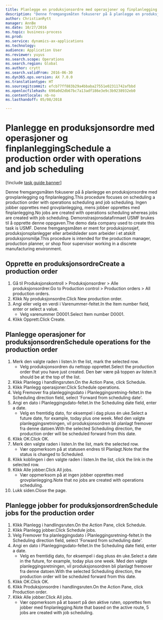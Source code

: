 ```yaml
--- 
title: Planlegge en produksjonsordre med operasjoner og finplanlegging
description: "Denne fremgangsmåten fokuserer på å planlegge en produksjonsordre med grovplanlegging og finplanlegging."
author: ChristianRytt
manager: AnnBe
ms.date: 10/27/2016
ms.topic: business-process
ms.prod: 
ms.service: dynamics-ax-applications
ms.technology: 
audience: Application User
ms.reviewer: yuyus
ms.search.scope: Operations
ms.search.region: Global
ms.author: crytt
ms.search.validFrom: 2016-06-30
ms.dyn365.ops.version: AX 7.0.0
ms.translationtype: HT
ms.sourcegitcommit: efcb77ff883b29a4bbaba27551e02311742afbbd
ms.openlocfilehash: 690a0d2db67bc7a13adf186e3e9c3b9238932eb0
ms.contentlocale: nb-no
ms.lasthandoff: 05/08/2018

---
```

# <a name="schedule-a-production-order-with-operations-and-job-scheduling"></a><span data-ttu-id="7b39a-103">Planlegge en produksjonsordre med operasjoner og finplanlegging</span><span class="sxs-lookup"><span data-stu-id="7b39a-103">Schedule a production order with operations and job scheduling</span></span>

[!include [task guide banner](../../includes/task-guide-banner.md)]

<span data-ttu-id="7b39a-104">Denne fremgangsmåten fokuserer på å planlegge en produksjonsordre med grovplanlegging og finplanlegging.</span><span class="sxs-lookup"><span data-stu-id="7b39a-104">This procedure focuses on scheduling a production order with operations scheduling and job scheduling.</span></span> <span data-ttu-id="7b39a-105">Ingen jobber opprettes med grovplanlegging, mens jobber opprettes med finplanlegging.</span><span class="sxs-lookup"><span data-stu-id="7b39a-105">No jobs are created with operations scheduling whereas jobs are created with job scheduling.</span></span> <span data-ttu-id="7b39a-106">Demonstrasjonsdatafirmaet USMF brukes til å opprette denne oppgaven.</span><span class="sxs-lookup"><span data-stu-id="7b39a-106">The demo data company used to create this task is USMF.</span></span> <span data-ttu-id="7b39a-107">Denne fremgangsmåten er ment for produksjonssjef, produksjonsplanlegger eller arbeidsleder som arbeider i et atskilt produksjonsmiljø.</span><span class="sxs-lookup"><span data-stu-id="7b39a-107">This procedure is intended for the production manager, production planner, or shop floor supervisor working in a discrete manufacturing environment.</span></span>


## <a name="create-a-production-order"></a><span data-ttu-id="7b39a-108">Opprette en produksjonsordre</span><span class="sxs-lookup"><span data-stu-id="7b39a-108">Create a production order</span></span>
1. <span data-ttu-id="7b39a-109">Gå til Produksjonskontroll > Produksjonsordrer > Alle produksjonsordrer.</span><span class="sxs-lookup"><span data-stu-id="7b39a-109">Go to Production control > Production orders > All production orders.</span></span>
2. <span data-ttu-id="7b39a-110">Klikk Ny produksjonsordre.</span><span class="sxs-lookup"><span data-stu-id="7b39a-110">Click New production order.</span></span>
3. <span data-ttu-id="7b39a-111">Angi eller velg en verdi i Varenummer-feltet.</span><span class="sxs-lookup"><span data-stu-id="7b39a-111">In the Item number field, enter or select a value.</span></span>
    * <span data-ttu-id="7b39a-112">Velg varenummer D0001.</span><span class="sxs-lookup"><span data-stu-id="7b39a-112">Select Item number D0001.</span></span>  
4. <span data-ttu-id="7b39a-113">Klikk Opprett.</span><span class="sxs-lookup"><span data-stu-id="7b39a-113">Click Create.</span></span>

## <a name="schedule-operations-for-the-production-order"></a><span data-ttu-id="7b39a-114">Planlegge operasjoner for produksjonsordren</span><span class="sxs-lookup"><span data-stu-id="7b39a-114">Schedule operations for the production order</span></span>
1. <span data-ttu-id="7b39a-115">Merk den valgte raden i listen.</span><span class="sxs-lookup"><span data-stu-id="7b39a-115">In the list, mark the selected row.</span></span>
    * <span data-ttu-id="7b39a-116">Velg produksjonsordren du nettopp opprettet.</span><span class="sxs-lookup"><span data-stu-id="7b39a-116">Select the production order that you have just created.</span></span> <span data-ttu-id="7b39a-117">Den bør være på toppen av listen.</span><span class="sxs-lookup"><span data-stu-id="7b39a-117">It should be at the top of the list.</span></span>      
2. <span data-ttu-id="7b39a-118">Klikk Planlegg i handlingsruten.</span><span class="sxs-lookup"><span data-stu-id="7b39a-118">On the Action Pane, click Schedule.</span></span>
3. <span data-ttu-id="7b39a-119">Klikk Planlegg operasjoner.</span><span class="sxs-lookup"><span data-stu-id="7b39a-119">Click Schedule operations.</span></span>
4. <span data-ttu-id="7b39a-120">Velg Fremover fra planleggingsdato i Planleggingsretning-feltet.</span><span class="sxs-lookup"><span data-stu-id="7b39a-120">In the Scheduling direction field, select 'Forward from scheduling date'.</span></span>
5. <span data-ttu-id="7b39a-121">Angi en dato i Planleggingsdato-feltet.</span><span class="sxs-lookup"><span data-stu-id="7b39a-121">In the Scheduling date field, enter a date.</span></span>
    * <span data-ttu-id="7b39a-122">Velg en fremtidig dato, for eksempel i dag pluss én uke.</span><span class="sxs-lookup"><span data-stu-id="7b39a-122">Select a future date, for example, today plus one week.</span></span> <span data-ttu-id="7b39a-123">Med den valgte planleggingsretningen, vil produksjonsordren bli planlagt fremover fra denne datoen.</span><span class="sxs-lookup"><span data-stu-id="7b39a-123">With the selected Scheduling direction, the production order will be scheduled forward from this date.</span></span>  
6. <span data-ttu-id="7b39a-124">Klikk OK.</span><span class="sxs-lookup"><span data-stu-id="7b39a-124">Click OK.</span></span>
7. <span data-ttu-id="7b39a-125">Merk den valgte raden i listen.</span><span class="sxs-lookup"><span data-stu-id="7b39a-125">In the list, mark the selected row.</span></span>
    * <span data-ttu-id="7b39a-126">Vær oppmerksom på at statusen endres til Planlagt.</span><span class="sxs-lookup"><span data-stu-id="7b39a-126">Note that the status is changed to Scheduled.</span></span>  
8. <span data-ttu-id="7b39a-127">Klikk koblingen i den valgte raden i listen.</span><span class="sxs-lookup"><span data-stu-id="7b39a-127">In the list, click the link in the selected row.</span></span>
9. <span data-ttu-id="7b39a-128">Klikk Alle jobber.</span><span class="sxs-lookup"><span data-stu-id="7b39a-128">Click All jobs.</span></span>
    * <span data-ttu-id="7b39a-129">Vær oppmerksom på at ingen jobber opprettes med grovplanlegging.</span><span class="sxs-lookup"><span data-stu-id="7b39a-129">Note that no jobs are created with operations scheduling.</span></span>  
10. <span data-ttu-id="7b39a-130">Lukk siden.</span><span class="sxs-lookup"><span data-stu-id="7b39a-130">Close the page.</span></span>

## <a name="schedule-jobs-for-the-production-order"></a><span data-ttu-id="7b39a-131">Planlegge jobber for produksjonsordren</span><span class="sxs-lookup"><span data-stu-id="7b39a-131">Schedule jobs for the production order</span></span>
1. <span data-ttu-id="7b39a-132">Klikk Planlegg i handlingsruten.</span><span class="sxs-lookup"><span data-stu-id="7b39a-132">On the Action Pane, click Schedule.</span></span>
2. <span data-ttu-id="7b39a-133">Klikk Planlegg jobber.</span><span class="sxs-lookup"><span data-stu-id="7b39a-133">Click Schedule jobs.</span></span>
3. <span data-ttu-id="7b39a-134">Velg Fremover fra planleggingsdato i Planleggingsretning-feltet.</span><span class="sxs-lookup"><span data-stu-id="7b39a-134">In the Scheduling direction field, select 'Forward from scheduling date'.</span></span>
4. <span data-ttu-id="7b39a-135">Angi en dato i Planleggingsdato-feltet.</span><span class="sxs-lookup"><span data-stu-id="7b39a-135">In the Scheduling date field, enter a date.</span></span>
    * <span data-ttu-id="7b39a-136">Velg en fremtidig dato, for eksempel i dag pluss én uke.</span><span class="sxs-lookup"><span data-stu-id="7b39a-136">Select a date in the future, for example, today plus one week.</span></span> <span data-ttu-id="7b39a-137">Med den valgte planleggingsretningen, vil produksjonsordren bli planlagt fremover fra denne datoen.</span><span class="sxs-lookup"><span data-stu-id="7b39a-137">With the selected Scheduling direction, the production order will be scheduled forward from this date.</span></span>  
5. <span data-ttu-id="7b39a-138">Klikk OK.</span><span class="sxs-lookup"><span data-stu-id="7b39a-138">Click OK.</span></span>
6. <span data-ttu-id="7b39a-139">Klikk Produksjonsordre i handlingsruten.</span><span class="sxs-lookup"><span data-stu-id="7b39a-139">On the Action Pane, click Production order.</span></span>
7. <span data-ttu-id="7b39a-140">Klikk Alle jobber.</span><span class="sxs-lookup"><span data-stu-id="7b39a-140">Click All jobs.</span></span>
    * <span data-ttu-id="7b39a-141">Vær oppmerksom på at basert på den aktive ruten, opprettes fem jobber med finplanlegging.</span><span class="sxs-lookup"><span data-stu-id="7b39a-141">Note that based on the active route, 5 jobs are created with job scheduling.</span></span>  


